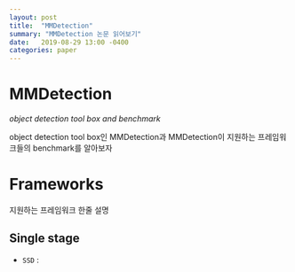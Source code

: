 ```yaml
---
layout: post
title:  "MMDetection"
summary: "MMDetection 논문 읽어보기"
date:   2019-08-29 13:00 -0400
categories: paper
---
```


# MMDetection

*object detection tool box and benchmark*

object detection tool box인 MMDetection과 MMDetection이 지원하는 프레임워크들의 benchmark를 알아보자

# Frameworks

지원하는 프레임워크 한줄 설명

## Single stage

- `SSD` :
